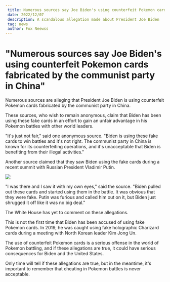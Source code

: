 ```yaml
---
 title: Numerous sources say Joe Biden's using counterfeit Pokemon cards fabricated by the communist party in China
 date: 2022/12/07
 description: A scandalous allegation made about President Joe Biden
 tag: news
 author: Fox Neewss
---
```


# "Numerous sources say Joe Biden's using counterfeit Pokemon cards fabricated by the communist party in China"

Numerous sources are alleging that President Joe Biden is using counterfeit Pokemon cards fabricated by the communist party in China.

These sources, who wish to remain anonymous, claim that Biden has been using these fake cards in an effort to gain an unfair advantage in his Pokemon battles with other world leaders.

"It's just not fair," said one anonymous source. "Biden is using these fake cards to win battles and it's not right. The communist party in China is known for its counterfeiting operations, and it's unacceptable that Biden is benefiting from their illegal activities."

Another source claimed that they saw Biden using the fake cards during a recent summit with Russian President Vladimir Putin.

![](/public/images/putin_biden_pokemon.jpeg)

"I was there and I saw it with my own eyes," said the source. "Biden pulled out these cards and started using them in the battle. It was obvious that they were fake. Putin was furious and called him out on it, but Biden just shrugged it off like it was no big deal."

The White House has yet to comment on these allegations.

This is not the first time that Biden has been accused of using fake Pokemon cards. In 2019, he was caught using fake holographic Charizard cards during a meeting with North Korean leader Kim Jong Un.

The use of counterfeit Pokemon cards is a serious offense in the world of Pokemon battling, and if these allegations are true, it could have serious consequences for Biden and the United States.

Only time will tell if these allegations are true, but in the meantime, it's important to remember that cheating in Pokemon battles is never acceptable.